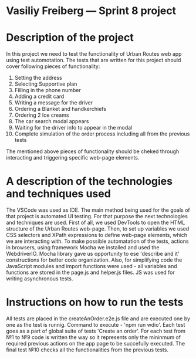 # Vasiliy Freiberg — Sprint 8 project


# Description of the project
In this project we need to test the functionality of Urban Routes web app using test automotation. 
The tests that are written for this project should cover following pieces of functionality:

1. Setting the address
2. Selecting Supportive plan
3. Filling in the phone number
4. Adding a credit card
5. Writing a message for the driver
6. Ordering a Blanket and handkerchiefs
7. Ordering 2 Ice creams
8. The car search modal appears
9. Waiting for the driver info to appear in the modal
10. Complete simulation of the order process including all from the previous tests

The mentioned above pieces of functionality should be cheked through interacting and triggering specific web-page elements.


# A description of the technologies and techniques used
The VSCode was used as IDE.
The main method being used for the goals of that project is automated UI testing.
For that purpose the next technologies and techniques are used.
First of all, we used DevTools to open the HTML structure of the Urban Routes web-page.
Then, to set up variables we used CSS selectors and XPath expressions to define web-page elements, which we are interacting with.
To make possible automatation of the tests, actions in browsers, using framework Mocha we installed and used the WebdriverIO.
Mocha library gave us opportunity to ese 'describe and it' constructions for better code organization.
Also, for simplifying code the JavaScript modules and import functions were used - all variables and functions are stored in the page.js and helper.js files.
JS was used for writing asynchronous tests. 


# Instructions on how to run the tests
All tests are placed in the createAnOrder.e2e.js file and are executed one by one as the test is runnig.
Command to execute - 'npm run wdio'.
Each test goes as a part of global suite of tests 'Create an order'.
For each test from №1 to №9 code is written the way so it represents only the mininmum of required previous actions on the app page to be succefully executed.
The final test №10 checks all the functionalities from the previous tests. 

